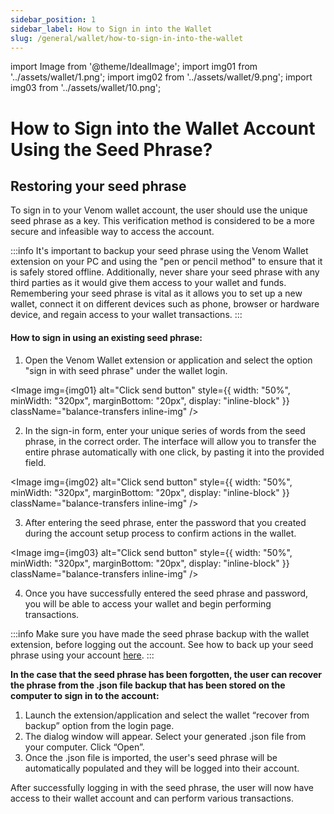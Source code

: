 ```yaml
---
sidebar_position: 1
sidebar_label: How to Sign in into the Wallet
slug: /general/wallet/how-to-sign-in-into-the-wallet
---
```


import Image from '@theme/IdealImage';
import img01 from '../assets/wallet/1.png';
import img02 from '../assets/wallet/9.png';
import img03 from '../assets/wallet/10.png';

# How to Sign into the Wallet Account Using the Seed Phrase?

## Restoring your seed phrase

  
  

To sign in to your Venom wallet account, the user should use the unique seed phrase as a key. This verification method is considered to be a more secure and infeasible way to access the account.
  

:::info
It's important to backup your seed phrase using the Venom Wallet extension on your PC and using the "pen or pencil method" to ensure that it is safely stored offline. Additionally, never share your seed phrase with any third parties as it would give them access to your wallet and funds. Remembering your seed phrase is vital as it allows you to set up a new wallet, connect it on different devices such as phone, browser or hardware device, and regain access to your wallet transactions.
:::

####  How to sign in using an existing seed phrase:

  
1. Open the Venom Wallet extension or application and select the option "sign in with seed phrase" under the wallet login.

<Image img={img01} alt="Click send button"
    style={{ width: "50%", minWidth: "320px", marginBottom: "20px", display: "inline-block" }}
    className="balance-transfers inline-img"
/>

2. In the sign-in form, enter your unique series of words from the seed phrase, in the correct order. The interface will allow you to transfer the entire phrase automatically with one click, by pasting it into the provided field.

<Image img={img02} alt="Click send button"
    style={{ width: "50%", minWidth: "320px", marginBottom: "20px", display: "inline-block" }}
    className="balance-transfers inline-img"
/>

3. After entering the seed phrase, enter the password that you created during the account setup process to confirm actions in the wallet.

<Image img={img03} alt="Click send button"
    style={{ width: "50%", minWidth: "320px", marginBottom: "20px", display: "inline-block" }}
    className="balance-transfers inline-img"
/>

4. Once you have successfully entered the seed phrase and password, you will be able to access your wallet and begin performing transactions.

  

:::info
Make sure you have made the seed phrase backup with the wallet extension, before logging out the account. See how to back up your seed phrase using your account [here](how-to-create-a-backup-file.md).
::: 

  

**In the case that the seed phrase has been forgotten, the user can recover the phrase from the .json file backup that has been stored on the computer to sign in to the account:**

  

 1. Launch the extension/application and select the wallet “recover from backup” option from the login page.
 2. The dialog window will appear. Select your generated .json file from your computer. Click “Open”.
 3. Once the .json file is imported, the user's seed phrase will be automatically populated and they will be logged into their account.

  

After successfully logging in with the seed phrase, the user will now have access to their wallet account and can perform various transactions.
